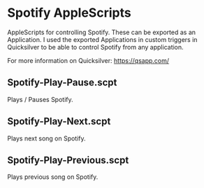 Spotify AppleScripts
====================

AppleScripts for controlling Spotify.  These can be exported as an Application.
I used the exported Applications in custom triggers in Quicksilver to be able
to control Spotify from any application.

For more information on Quicksilver: https://qsapp.com/

Spotify-Play-Pause.scpt
-----------------------

Plays / Pauses Spotify.

Spotify-Play-Next.scpt
----------------------

Plays next song on Spotify.

Spotify-Play-Previous.scpt
--------------------------

Plays previous song on Spotify.
